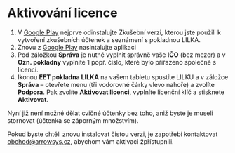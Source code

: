 
# Aktivování licence


1. V [Google Play](https://play.google.com/store/apps/details?id=com.arrowsys.lilkademo) nejprve odinstalujte Zkušební verzi, kterou jste použili k vytvoření zkušebních účtenek a seznámení s pokladnou LILKA.
2. Znovu z [Google Play](https://play.google.com/store/apps/details?id=com.arrowsys.lilkademo) nasintalujte aplikaci
3. Pod záložkou **Správa** je nutné vyplnit správně vaše **IČO** (bez mezer)  a v **Ozn. pokladny** vyplníte 1 popř. číslo, které bylo přiřazeno společně s licencí.
3. Ikonou **EET pokladna LILKA** na vašem tabletu spustíte LILKU a v záložce **Správa** – otevřete menu (tři vodorovné čárky vlevo nahoře) a zvolíte **Podpora**. Pak zvolíte **Aktivovat licenci**, vyplníte licenční klíč a stisknete **Aktivovat**.


Nyní již není možné dělat cvičné účtenky bez toho, aniž byste je museli stornovat (účtenka se záporným množstvím).

Pokud byste chtěli znovu instalovat čistou verzi, je zapotřebí kontaktovat obchod@arrowsys.cz, abychom vám aktivaci žpřístupnili.
